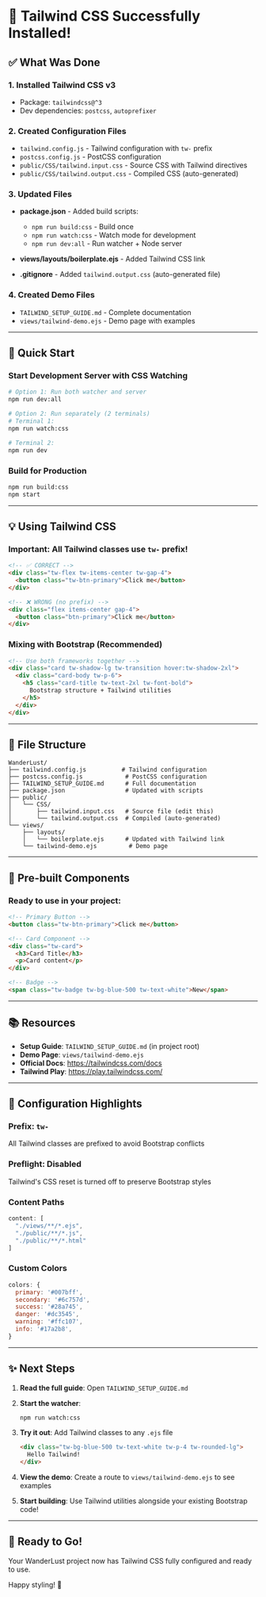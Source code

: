 # 🎉 Tailwind CSS Successfully Installed!

## ✅ What Was Done

### 1. **Installed Tailwind CSS v3**
   - Package: `tailwindcss@^3`
   - Dev dependencies: `postcss`, `autoprefixer`

### 2. **Created Configuration Files**
   - `tailwind.config.js` - Tailwind configuration with `tw-` prefix
   - `postcss.config.js` - PostCSS configuration
   - `public/CSS/tailwind.input.css` - Source CSS with Tailwind directives
   - `public/CSS/tailwind.output.css` - Compiled CSS (auto-generated)

### 3. **Updated Files**
   - **package.json** - Added build scripts:
     - `npm run build:css` - Build once
     - `npm run watch:css` - Watch mode for development
     - `npm run dev:all` - Run watcher + Node server
   
   - **views/layouts/boilerplate.ejs** - Added Tailwind CSS link
   
   - **.gitignore** - Added `tailwind.output.css` (auto-generated file)

### 4. **Created Demo Files**
   - `TAILWIND_SETUP_GUIDE.md` - Complete documentation
   - `views/tailwind-demo.ejs` - Demo page with examples

---

## 🚀 Quick Start

### Start Development Server with CSS Watching

```bash
# Option 1: Run both watcher and server
npm run dev:all

# Option 2: Run separately (2 terminals)
# Terminal 1:
npm run watch:css

# Terminal 2:
npm run dev
```

### Build for Production

```bash
npm run build:css
npm start
```

---

## 💡 Using Tailwind CSS

### Important: All Tailwind classes use `tw-` prefix!

```html
<!-- ✅ CORRECT -->
<div class="tw-flex tw-items-center tw-gap-4">
  <button class="tw-btn-primary">Click me</button>
</div>

<!-- ❌ WRONG (no prefix) -->
<div class="flex items-center gap-4">
  <button class="btn-primary">Click me</button>
</div>
```

### Mixing with Bootstrap (Recommended)

```html
<!-- Use both frameworks together -->
<div class="card tw-shadow-lg tw-transition hover:tw-shadow-2xl">
  <div class="card-body tw-p-6">
    <h5 class="card-title tw-text-2xl tw-font-bold">
      Bootstrap structure + Tailwind utilities
    </h5>
  </div>
</div>
```

---

## 📁 File Structure

```
WanderLust/
├── tailwind.config.js          # Tailwind configuration
├── postcss.config.js            # PostCSS configuration
├── TAILWIND_SETUP_GUIDE.md      # Full documentation
├── package.json                 # Updated with scripts
├── public/
│   └── CSS/
│       ├── tailwind.input.css   # Source file (edit this)
│       └── tailwind.output.css  # Compiled (auto-generated)
└── views/
    ├── layouts/
    │   └── boilerplate.ejs      # Updated with Tailwind link
    └── tailwind-demo.ejs         # Demo page
```

---

## 🎨 Pre-built Components

### Ready to use in your project:

```html
<!-- Primary Button -->
<button class="tw-btn-primary">Click me</button>

<!-- Card Component -->
<div class="tw-card">
  <h3>Card Title</h3>
  <p>Card content</p>
</div>

<!-- Badge -->
<span class="tw-badge tw-bg-blue-500 tw-text-white">New</span>
```

---

## 📚 Resources

- **Setup Guide**: `TAILWIND_SETUP_GUIDE.md` (in project root)
- **Demo Page**: `views/tailwind-demo.ejs`
- **Official Docs**: https://tailwindcss.com/docs
- **Tailwind Play**: https://play.tailwindcss.com/

---

## 🔧 Configuration Highlights

### Prefix: `tw-`
All Tailwind classes are prefixed to avoid Bootstrap conflicts

### Preflight: Disabled
Tailwind's CSS reset is turned off to preserve Bootstrap styles

### Content Paths
```javascript
content: [
  "./views/**/*.ejs",
  "./public/**/*.js",
  "./public/**/*.html"
]
```

### Custom Colors
```javascript
colors: {
  primary: '#007bff',
  secondary: '#6c757d',
  success: '#28a745',
  danger: '#dc3545',
  warning: '#ffc107',
  info: '#17a2b8',
}
```

---

## ✨ Next Steps

1. **Read the full guide**: Open `TAILWIND_SETUP_GUIDE.md`

2. **Start the watcher**:
   ```bash
   npm run watch:css
   ```

3. **Try it out**: Add Tailwind classes to any `.ejs` file
   ```html
   <div class="tw-bg-blue-500 tw-text-white tw-p-4 tw-rounded-lg">
     Hello Tailwind!
   </div>
   ```

4. **View the demo**: Create a route to `views/tailwind-demo.ejs` to see examples

5. **Start building**: Use Tailwind utilities alongside your existing Bootstrap code!

---

## 🎊 Ready to Go!

Your WanderLust project now has Tailwind CSS fully configured and ready to use. 

Happy styling! 🚀
